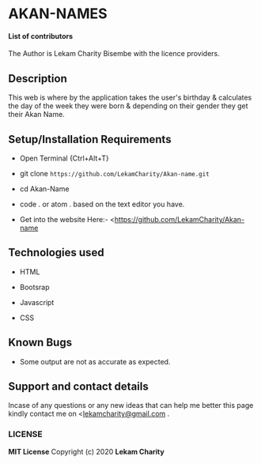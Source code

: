 # AKAN-NAMES

#### **List of contributors**
The Author is Lekam Charity Bisembe with the licence providers.

## Description
This web is where by the application takes the user's birthday & calculates the day of the week they were born & depending on their gender they get their Akan Name.

## Setup/Installation Requirements
*  Open Terminal {Ctrl+Alt+T}

* git clone ```https://github.com/LekamCharity/Akan-name.git```

* cd Akan-Name

* code . or atom . based on the text editor you have.

*  Get into the website Here:- <https://github.com/LekamCharity/Akan-name

## Technologies used
* HTML

* Bootsrap

* Javascript

* CSS


## Known Bugs
* Some output are not as accurate as expected.

## Support and contact details
Incase of any questions or any new ideas that can help me better this page kindly contact me on <lekamcharity@gmail.com .

### LICENSE
**MIT License**
Copyright (c) 2020 **Lekam Charity**